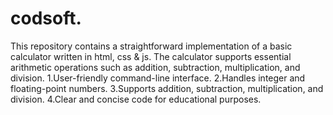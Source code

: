 # codsoft.
This repository contains a straightforward implementation of a basic calculator written in html, css & js.
The calculator supports essential arithmetic operations such as addition, subtraction, multiplication, and division.
1.User-friendly command-line interface.
2.Handles integer and floating-point numbers.
3.Supports addition, subtraction, multiplication, and division.
4.Clear and concise code for educational purposes.
